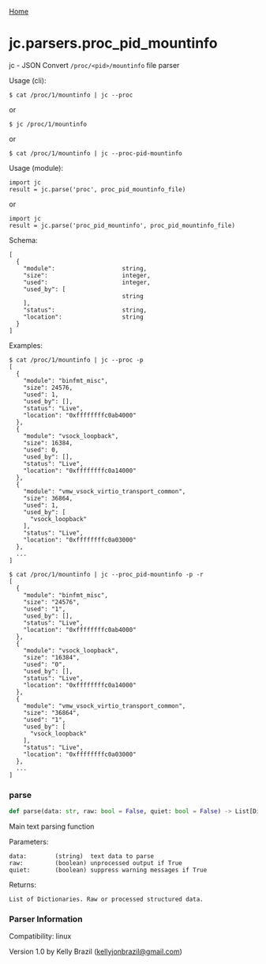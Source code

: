 [Home](https://kellyjonbrazil.github.io/jc/)
<a id="jc.parsers.proc_pid_mountinfo"></a>

# jc.parsers.proc\_pid\_mountinfo

jc - JSON Convert `/proc/<pid>/mountinfo` file parser

Usage (cli):

    $ cat /proc/1/mountinfo | jc --proc

or

    $ jc /proc/1/mountinfo

or

    $ cat /proc/1/mountinfo | jc --proc-pid-mountinfo

Usage (module):

    import jc
    result = jc.parse('proc', proc_pid_mountinfo_file)

or

    import jc
    result = jc.parse('proc_pid_mountinfo', proc_pid_mountinfo_file)

Schema:

    [
      {
        "module":                   string,
        "size":                     integer,
        "used":                     integer,
        "used_by": [
                                    string
        ],
        "status":                   string,
        "location":                 string
      }
    ]

Examples:

    $ cat /proc/1/mountinfo | jc --proc -p
    [
      {
        "module": "binfmt_misc",
        "size": 24576,
        "used": 1,
        "used_by": [],
        "status": "Live",
        "location": "0xffffffffc0ab4000"
      },
      {
        "module": "vsock_loopback",
        "size": 16384,
        "used": 0,
        "used_by": [],
        "status": "Live",
        "location": "0xffffffffc0a14000"
      },
      {
        "module": "vmw_vsock_virtio_transport_common",
        "size": 36864,
        "used": 1,
        "used_by": [
          "vsock_loopback"
        ],
        "status": "Live",
        "location": "0xffffffffc0a03000"
      },
      ...
    ]

    $ cat /proc/1/mountinfo | jc --proc_pid-mountinfo -p -r
    [
      {
        "module": "binfmt_misc",
        "size": "24576",
        "used": "1",
        "used_by": [],
        "status": "Live",
        "location": "0xffffffffc0ab4000"
      },
      {
        "module": "vsock_loopback",
        "size": "16384",
        "used": "0",
        "used_by": [],
        "status": "Live",
        "location": "0xffffffffc0a14000"
      },
      {
        "module": "vmw_vsock_virtio_transport_common",
        "size": "36864",
        "used": "1",
        "used_by": [
          "vsock_loopback"
        ],
        "status": "Live",
        "location": "0xffffffffc0a03000"
      },
      ...
    ]

<a id="jc.parsers.proc_pid_mountinfo.parse"></a>

### parse

```python
def parse(data: str, raw: bool = False, quiet: bool = False) -> List[Dict]
```

Main text parsing function

Parameters:

    data:        (string)  text data to parse
    raw:         (boolean) unprocessed output if True
    quiet:       (boolean) suppress warning messages if True

Returns:

    List of Dictionaries. Raw or processed structured data.

### Parser Information
Compatibility:  linux

Version 1.0 by Kelly Brazil (kellyjonbrazil@gmail.com)
